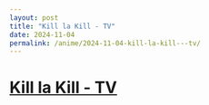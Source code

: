 ```yaml
---
layout: post
title: "Kill la Kill - TV"
date: 2024-11-04
permalink: /anime/2024-11-04-kill-la-kill---tv/
---
```


# [Kill la Kill - TV](https://myanimelist.net/anime/18679/Kill_la_Kill)
